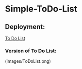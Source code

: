 # Simple-ToDo-List
## Deployment: 
[To Do List](https://raneenmahmoud.github.io/Simple-ToDo-List/index.html)
### Version of To Do List:
(images/ToDoList.png)
